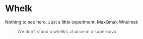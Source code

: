 # Whelk

Nothing to see here. Just a little experiment. MaxQmak Whelmak

> We don’t stand a whelk’s chance in a supernova.